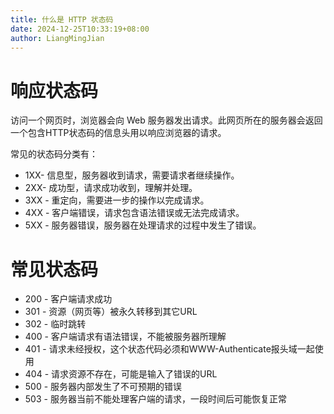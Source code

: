 ```yaml
---
title: 什么是 HTTP 状态码
date: 2024-12-25T10:33:19+08:00
author: LiangMingJian
---
```


# 响应状态码

访问一个网页时，浏览器会向 Web 服务器发出请求。此网页所在的服务器会返回一个包含HTTP状态码的信息头用以响应浏览器的请求。

常见的状态码分类有：

- 1XX- 信息型，服务器收到请求，需要请求者继续操作。
- 2XX- 成功型，请求成功收到，理解并处理。
- 3XX - 重定向，需要进一步的操作以完成请求。
- 4XX - 客户端错误，请求包含语法错误或无法完成请求。
- 5XX - 服务器错误，服务器在处理请求的过程中发生了错误。

# 常见状态码

- 200 - 客户端请求成功
- 301 - 资源（网页等）被永久转移到其它URL
- 302 - 临时跳转
- 400 - 客户端请求有语法错误，不能被服务器所理解
- 401 - 请求未经授权，这个状态代码必须和WWW-Authenticate报头域一起使用
- 404 - 请求资源不存在，可能是输入了错误的URL
- 500 - 服务器内部发生了不可预期的错误
- 503 - 服务器当前不能处理客户端的请求，一段时间后可能恢复正常
